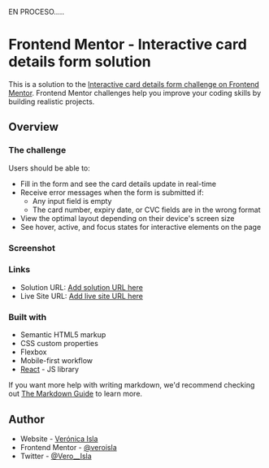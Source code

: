 EN PROCESO.....


# Frontend Mentor - Interactive card details form solution

This is a solution to the [Interactive card details form challenge on Frontend Mentor](https://www.frontendmentor.io/challenges/interactive-card-details-form-XpS8cKZDWw). Frontend Mentor challenges help you improve your coding skills by building realistic projects. 

## Overview

### The challenge

Users should be able to:

- Fill in the form and see the card details update in real-time
- Receive error messages when the form is submitted if:
  - Any input field is empty
  - The card number, expiry date, or CVC fields are in the wrong format
- View the optimal layout depending on their device's screen size
- See hover, active, and focus states for interactive elements on the page

### Screenshot


### Links

- Solution URL: [Add solution URL here](https://github.com/veroisla/Interactive-card-details-form-Frontend-Mentor)
- Live Site URL: [Add live site URL here](https://veroisla.github.io/Interactive-card-details-form-Frontend-Mentor/)

### Built with

- Semantic HTML5 markup
- CSS custom properties
- Flexbox
- Mobile-first workflow
- [React](https://reactjs.org/) - JS library


If you want more help with writing markdown, we'd recommend checking out [The Markdown Guide](https://www.markdownguide.org/) to learn more.

## Author

- Website - [Verónica Isla](https://veroisla.github.io/Portfolio/)
- Frontend Mentor - [@veroisla](https://github.com/veroisla)
- Twitter - [@Vero__Isla](https://twitter.com/Vero__Isla)

